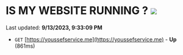 # IS MY WEBSITE RUNNING ? [![](https://img.shields.io/static/v1?label=Sponsor&message=%E2%9D%A4&logo=GitHub&color=%23fe8e86)](https://github.com/sponsors/<username>)

Last updated: **9/13/2023, 9:33:09 PM**

- `GET` [https://youssefservice.me](https://youssefservice.me) - **Up** (861ms)
